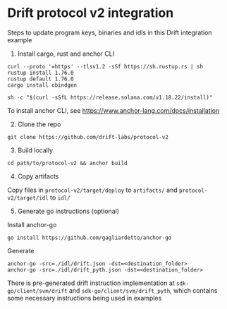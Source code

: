 # Drift protocol v2 integration

Steps to update program keys, binaries and idls in this Drift integration example

1. Install cargo, rust and anchor CLI

```
curl --proto '=https' --tlsv1.2 -sSf https://sh.rustup.rs | sh
rustup install 1.76.0
rustup default 1.76.0
cargo install cbindgen

sh -c "$(curl -sSfL https://release.solana.com/v1.18.22/install)"
```

To install anchor CLI, see https://www.anchor-lang.com/docs/installation

2. Clone the repo

```
git clone https://github.com/drift-labs/protocol-v2
```

3. Build locally

```
cd path/to/protocol-v2 && anchor build
```

4. Copy artifacts

Copy files in `protocol-v2/target/deploy` to `artifacts/` and `protocol-v2/target/idl` to `idl/`

5. Generate go instructions (optional)

Install anchor-go

```
go install https://github.com/gagliardetto/anchor-go
```

Generate
```
anchor-go -src=./idl/drift.json -dst=<destination_folder>
anchor-go -src=./idl/drift_pyth.json -dst=<destination_folder>
```

There is pre-generated drift instruction implementation at `sdk-go/client/svm/drift` and `sdk-go/client/svm/drift_pyth`, which contains some necessary instructions being used in examples

